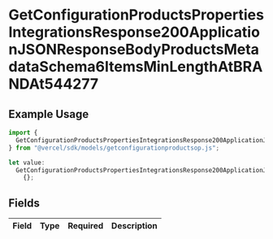 # GetConfigurationProductsPropertiesIntegrationsResponse200ApplicationJSONResponseBodyProductsMetadataSchema6ItemsMinLengthAtBRANDAt544277

## Example Usage

```typescript
import {
  GetConfigurationProductsPropertiesIntegrationsResponse200ApplicationJSONResponseBodyProductsMetadataSchema6ItemsMinLengthAtBRANDAt544277,
} from "@vercel/sdk/models/getconfigurationproductsop.js";

let value:
  GetConfigurationProductsPropertiesIntegrationsResponse200ApplicationJSONResponseBodyProductsMetadataSchema6ItemsMinLengthAtBRANDAt544277 =
    {};
```

## Fields

| Field       | Type        | Required    | Description |
| ----------- | ----------- | ----------- | ----------- |